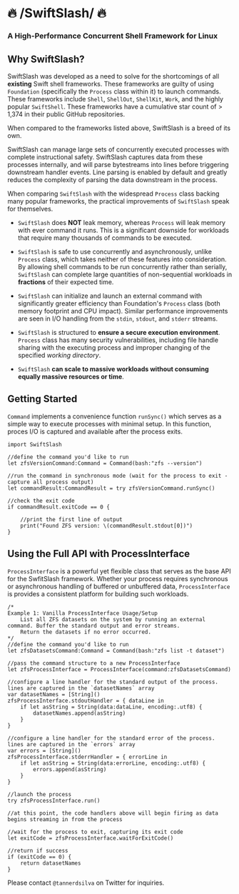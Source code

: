 # 🔥 /SwiftSlash/ 🔥 

### A High-Performance Concurrent Shell Framework for Linux

## Why SwiftSlash?

SwiftSlash was developed as a need to solve for the shortcomings of all **existing** Swift shell frameworks. These frameworks are guilty of using `Foundation` (specifically the `Process` class within it) to launch commands. These frameworks include `Shell`, `ShellOut`, `ShellKit`, `Work`, and the highly popular `SwiftShell`. These frameworks have a cumulative star count of > 1,374 in their public GitHub repositories.

When compared to the frameworks listed above, SwiftSlash is a breed of its own.

SwiftSlash can manage large sets of concurrently executed processes with complete instructional safety. SwiftSlash captures data from these processes internally, and will parse bytestreams into lines before triggering downstream handler events. Line parsing is enabled by default and greatly reduces the complexity of parsing the data downstream in the process.

When comparing `SwiftSlash` with the widespread `Process` class backing many popular frameworks, the practical improvements of `SwiftSlash` speak for themselves.

- `SwiftSlash` does **NOT** leak memory, whereas `Process` will leak memory with ever command it runs. This is a significant downside for workloads that require many thousands of commands to be executed.

- `SwiftSlash` is safe to use concurrently and asynchronously, unlike `Process` class, which takes neither of these features into consideration. By allowing shell commands to be run concurrently rather than serially, `SwiftSlash` can complete large quantities of non-sequential workloads in **fractions** of their expected time.

- `SwiftSlash` can initialize and launch an external command with significantly greater efficiency than Foundation's `Process` class (both memory footprint and CPU impact). Similar performance improvements are seen in I/O handling from the `stdin`, `stdout`, and `stderr` streams.

- `SwiftSlash` is structured to **ensure a secure execution environment**. `Process` class has many security vulnerabilities, including file handle sharing with the executing process and improper changing of the specified *working directory*.

- `SwiftSlash` **can scale to massive workloads without consuming equally massive resources or time**.

## Getting Started

`Command` implements a convenience function `runSync()` which serves as a simple way to execute processes with minimal setup. In this function, proces I/O is captured and available after the process exits.
```
import SwiftSlash

//define the command you'd like to run
let zfsVersionCommand:Command = Command(bash:"zfs --version")

//run the command in synchronous mode (wait for the process to exit - capture all process output)
let commandResult:CommandResult = try zfsVersionCommand.runSync()

//check the exit code
if commandResult.exitCode == 0 {

	//print the first line of output
	print("Found ZFS version: \(commandResult.stdout[0])")
}
```

## Using the Full API with ProcessInterface

`ProcessInterface` is a powerful yet flexible class that serves as the base API for the SwfitSlash framework. Whether your process requires synchronous or asynchronous handling of buffered or unbuffered data, `ProcessInterface` is provides a consistent platform for building such workloads.

```
/* 
Example 1: Vanilla ProcessInterface Usage/Setup
	List all ZFS datasets on the system by running an external command. Buffer the standard output and error streams.
	Return the datasets if no error occurred.
*/
//define the command you'd like to run
let zfsDatasetsCommand:Command = Command(bash:"zfs list -t dataset")

//pass the command structure to a new ProcessInterface
let zfsProcessInterface = ProcessInterface(command:zfsDatasetsCommand)

//configure a line handler for the standard output of the process. lines are captured in the `datasetNames` array
var datasetNames = [String]()
zfsProcessInterface.stdoutHandler = { dataLine in
	if let asString = String(data:dataLine, encoding:.utf8) {
		datasetNames.append(asString)
	}
}

//configure a line handler for the standard error of the process. lines are captured in the `errors` array
var errors = [String]()
zfsProcessInterface.stderrHandler = { errorLine in
	if let asString = String(data:errorLine, encoding:.utf8) {
		errors.append(asString)
	}
}

//launch the process
try zfsProcessInterface.run()

//at this point, the code handlers above will begin firing as data begins streaming in from the process

//wait for the process to exit, capturing its exit code
let exitCode = zfsProcessInterface.waitForExitCode()

//return if success
if (exitCode == 0) {
	return datasetNames
}
```

Please contact `@tannerdsilva` on Twitter for inquiries.
